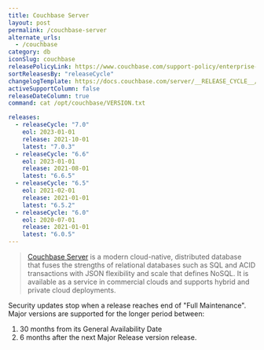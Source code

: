 ```yaml
---
title: Couchbase Server
layout: post
permalink: /couchbase-server
alternate_urls:
  - /couchbase
category: db
iconSlug: couchbase
releasePolicyLink: https://www.couchbase.com/support-policy/enterprise-software
sortReleasesBy: "releaseCycle"
changelogTemplate: https://docs.couchbase.com/server/__RELEASE_CYCLE__/release-notes/relnotes.html
activeSupportColumn: false
releaseDateColumn: true
command: cat /opt/couchbase/VERSION.txt

releases:
  - releaseCycle: "7.0"
    eol: 2023-01-01
    release: 2021-10-01
    latest: "7.0.3"
  - releaseCycle: "6.6"
    eol: 2023-01-01
    release: 2021-08-01
    latest: "6.6.5"
  - releaseCycle: "6.5"
    eol: 2021-02-01
    release: 2021-01-01
    latest: "6.5.2"
  - releaseCycle: "6.0"
    eol: 2020-07-01
    release: 2021-01-01
    latest: "6.0.5"
---
```

> [Couchbase Server](https://www.couchbase.com/products/server) is a modern cloud-native, distributed database that fuses the strengths of relational databases such as SQL and ACID transactions with JSON flexibility and scale that defines NoSQL. It is available as a service in commercial clouds and supports hybrid and private cloud deployments. 

Security updates stop when a release reaches end of "Full Maintenance". Major versions are supported for the longer period between:

1. 30 months from its General Availability Date
2. 6 months after the next Major Release version release.
